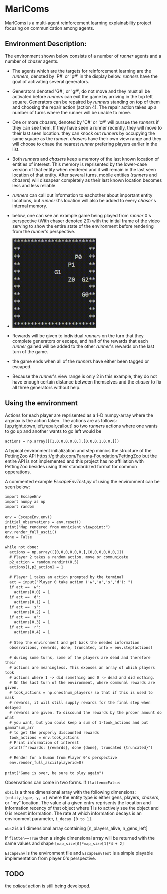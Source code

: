 # MarlComs
MarlComs is a multi-agent reinforcement learning explainability project focusing on communication among agents.

## Environment Description:

The environment shown below consists of a number of *runner* agents and a number of *chaser* agents. 
- The agents which are the targets for reinforcement learning are the *runner*s, denoted by 'P#' or 'p#' in the display below. *runner*s have the goal of activating several generators. 
- Generators denoted 'G#', or 'g#', do not move and they must all be activated before *runner*s can exit the game by arriving in the top left square. Generators can be repaired by *runner*s standing on top of them and choosing the repair action (action 4). The repair action takes up a number of turns where the runner will be unable to move.
- One or more *chaser*s, denoted by 'C#' or 'c#' will pursue the *runner*s if they can see them. If they have seen a runner recently, they will move to their last seen location. they can knock out *runner*s by occupying the same square as the *runner*. *chaser*s have their own view range and they will choose to chase the nearest *runner* prefering players earlier in the list. 
- Both *runner*s and *chaser*s keep a memory of the last known location of entities of interest. This memory is reprisented by the lower-case version of that entity when rendered and it will remain in the last seen location of that entity. After several turns, mobile entities (*runner*s and *chaser*s) will dissapear completely as their last known location becomes less and less reliable. 
- *runner*s can call out information to eachother about important entity locations, but *runner* 0's location will also be added to every *chaser*'s internal memory.
- below, one can see an example game being played from *runner* 0's perspective (With chaser denoted Z0) with the initial frame of the video serving to show the entire state of the environment before rendering from the *runner*'s perspective. 


- ![zombgif](zombAI.gif)

- Rewards will be given to individual *runner*s on the turn that they complete generators or escape, and half of the rewards that each *runner* gained will be added to the other *runner*'s rewards on the last turn of the game.
- the game ends when all of the *runner*s have either been tagged or escaped. 
- Because the *runner*'s view range is only 2 in this example, they do not have enough certain distance between themselves and the *chaser* to fix all three generators without help. 


## Using the environment

Actions for each player are reprisented as a 1-D numpy-array where the argmax is the action taken. The actions are as follows: [up,right,down,left,repair,callout] so two *runner*s actions where one wants to go up and another wants to go left would be

```actions = np.array([[1,0,0,0,0,0,],[0,0,0,1,0,0,]])```

A typical environment initialization and step mimics the structure of the PettingZoo API https://github.com/Farama-Foundation/PettingZoo but the entire API is not implemented and this project has no affiliation with PettingZoo besides using their standardized format for common opperations.

A commented example *EscapeEnvTest.py* of using the environment can be seen below:

```
import EscapeEnv
import numpy as np
import random

env = EscapeEnv.env()
initial_observations = env.reset()
print("Map rendered from omnicient viewpoint:")
env.render_full_ascii()
done = False

while not done:
  actions = np.array([[0,0,0,0,0,0,],[0,0,0,0,0,0,]])
  # Player 2 takes a random action. move or communicate
  p2_action = random.randint(0,5)
  actions[1,p2_action] = 1

  # Player 1 takes an action prompted by the terminal
  act = input("Player 0 take action ('w','a','s','d'): ")
  if act == 'w':
    actions[0,0] = 1
  if act == 'd':
    actions[0,1] = 1
  if act == 's':
    actions[0,2] = 1
  if act == 'a':
    actions[0,3] = 1
  if act == 'r':
    actions[0,4] = 1

  # Step the environment and get back the needed information
  observations, rewards, done, truncated, info = env.step(actions)
  
  # during some turns, some of the players are dead and therefore their
  # actions are meaningless. This exposes an array of which players took
  # actions where 1 -> did something and 0 -> dead and did nothing. 
  # On the last turn of the environment, where communal rewards are given,
  # took_actions = np.ones(num_players) so that if this is used to mask
  # rewards, it will still supply rewards for the final step when delayed 
  # rewards are given. To discound the rewards by the proper amount do what
  # you want, but you could keep a sum of 1-took_actions and put gamma^sum_arr
  # to get the properly discounted rewards
  took_actions = env.took_actions
  # Print information of interest
  print(f"rewards: {rewards}, done {done}, truncated {truncated}")
  
  # Render for a human from Player 0's perspective
  env.render_full_ascii(playerid=0)

print("Game is over, be sure to play again")
```

Observations can come in two forms. If `flatten==False`:

`obs1` is a three dimensional array with the following dimensions: `[entity_type, y, x]` where the entity type is either gens, players, *chaser*s, or "my" location. The value at a given entry reprisents the location and information recency of that object where 1 is to actively see the object and 0 is recent information. The rate at which information decays is an environment parameter, `i_decay [0 to 1]`. 

`obs2` is a 1 dimensional array containing [n_players_alive, n_gens_left]

If `flatten==True` then a single dimensional array will be returned with the same values and shape `[map_size[0]*map_size[1]*4 + 2]`

`EscapeEnv` is the environment file and `EscapeEnvTest` is a simple playable implementation from player 0's perspective.

## TODO

the *callout* action is still being developed.  


